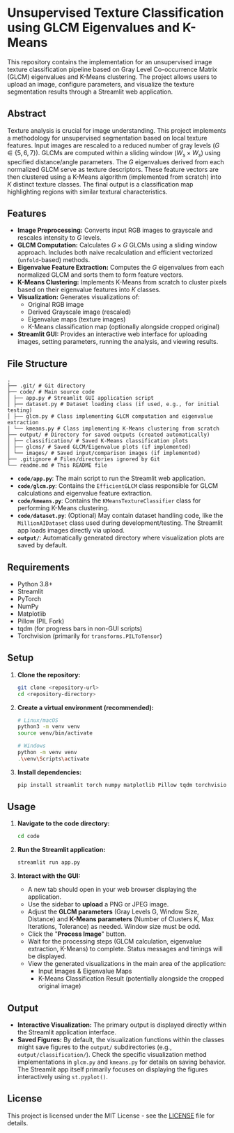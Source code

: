 # Unsupervised Texture Classification using GLCM Eigenvalues and K-Means

This repository contains the implementation for an unsupervised image texture classification pipeline based on Gray Level Co-occurrence Matrix (GLCM) eigenvalues and K-Means clustering. The project allows users to upload an image, configure parameters, and visualize the texture segmentation results through a Streamlit web application.

## Abstract

Texture analysis is crucial for image understanding. This project implements a methodology for unsupervised segmentation based on local texture features. Input images are rescaled to a reduced number of gray levels ($G \in \{5, 6, 7\}$). GLCMs are computed within a sliding window ($W_s \times W_s$) using specified distance/angle parameters. The $G$ eigenvalues derived from each normalized GLCM serve as texture descriptors. These feature vectors are then clustered using a K-Means algorithm (implemented from scratch) into $K$ distinct texture classes. The final output is a classification map highlighting regions with similar textural characteristics.

## Features

*   **Image Preprocessing:** Converts input RGB images to grayscale and rescales intensity to $G$ levels.
*   **GLCM Computation:** Calculates $G \times G$ GLCMs using a sliding window approach. Includes both naive recalculation and efficient vectorized (`unfold`-based) methods.
*   **Eigenvalue Feature Extraction:** Computes the $G$ eigenvalues from each normalized GLCM and sorts them to form feature vectors.
*   **K-Means Clustering:** Implements K-Means from scratch to cluster pixels based on their eigenvalue features into $K$ classes.
*   **Visualization:** Generates visualizations of:
    *   Original RGB image
    *   Derived Grayscale image (rescaled)
    *   Eigenvalue maps (texture images)
    *   K-Means classification map (optionally alongside cropped original)
*   **Streamlit GUI:** Provides an interactive web interface for uploading images, setting parameters, running the analysis, and viewing results.

## File Structure
```
.
├── .git/ # Git directory
├── code/ # Main source code
│ ├── app.py # Streamlit GUI application script
│ ├── dataset.py # Dataset loading class (if used, e.g., for initial testing)
│ ├── glcm.py # Class implementing GLCM computation and eigenvalue extraction
│ └── kmeans.py # Class implementing K-Means clustering from scratch
├── output/ # Directory for saved outputs (created automatically)
│ ├── classification/ # Saved K-Means classification plots
│ ├── glcms/ # Saved GLCM/Eigenvalue plots (if implemented)
│ └── images/ # Saved input/comparison images (if implemented)
├── .gitignore # Files/directories ignored by Git
└── readme.md # This README file
```

*   **`code/app.py`**: The main script to run the Streamlit web application.
*   **`code/glcm.py`**: Contains the `EfficientGLCM` class responsible for GLCM calculations and eigenvalue feature extraction.
*   **`code/kmeans.py`**: Contains the `KMeansTextureClassifier` class for performing K-Means clustering.
*   **`code/dataset.py`**: (Optional) May contain dataset handling code, like the `MillionAIDataset` class used during development/testing. The Streamlit app loads images directly via upload.
*   **`output/`**: Automatically generated directory where visualization plots are saved by default.

## Requirements

*   Python 3.8+
*   Streamlit
*   PyTorch
*   NumPy
*   Matplotlib
*   Pillow (PIL Fork)
*   tqdm (for progress bars in non-GUI scripts)
*   Torchvision (primarily for `transforms.PILToTensor`)

## Setup

1.  **Clone the repository:**
    ```bash
    git clone <repository-url>
    cd <repository-directory>
    ```

2.  **Create a virtual environment (recommended):**
    ```bash
    # Linux/macOS
    python3 -m venv venv
    source venv/bin/activate

    # Windows
    python -m venv venv
    .\venv\Scripts\activate
    ```

3.  **Install dependencies:**
    ```bash
    pip install streamlit torch numpy matplotlib Pillow tqdm torchvision
    ```
 
## Usage

1.  **Navigate to the code directory:**
    ```bash
    cd code
    ```

2.  **Run the Streamlit application:**
    ```bash
    streamlit run app.py
    ```

3.  **Interact with the GUI:**
    *   A new tab should open in your web browser displaying the application.
    *   Use the sidebar to **upload** a PNG or JPEG image.
    *   Adjust the **GLCM parameters** (Gray Levels G, Window Size, Distance) and **K-Means parameters** (Number of Clusters K, Max Iterations, Tolerance) as needed. Window size must be odd.
    *   Click the "**Process Image**" button.
    *   Wait for the processing steps (GLCM calculation, eigenvalue extraction, K-Means) to complete. Status messages and timings will be displayed.
    *   View the generated visualizations in the main area of the application:
        *   Input Images & Eigenvalue Maps
        *   K-Means Classification Result (potentially alongside the cropped original image)

## Output

*   **Interactive Visualization:** The primary output is displayed directly within the Streamlit application interface.
*   **Saved Figures:** By default, the visualization functions within the classes might save figures to the `output/` subdirectories (e.g., `output/classification/`). Check the specific visualization method implementations in `glcm.py` and `kmeans.py` for details on saving behavior. The Streamlit app itself primarily focuses on displaying the figures interactively using `st.pyplot()`.

## License

This project is licensed under the MIT License - see the [LICENSE](LICENSE) file for details.